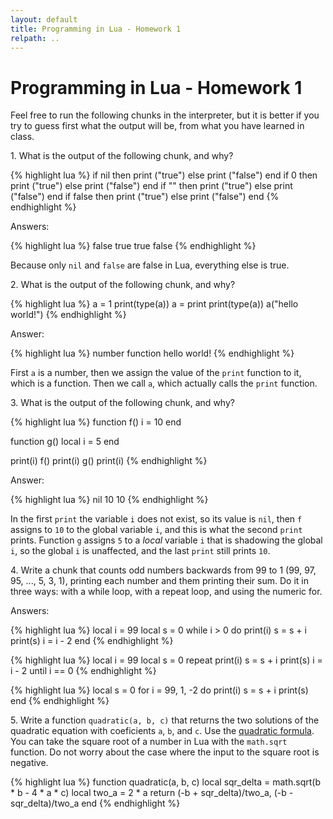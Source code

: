 ```yaml
---
layout: default
title: Programming in Lua - Homework 1
relpath: ..
---
```


Programming in Lua - Homework 1
===============================

Feel free to run the following chunks in the interpreter, but it is
better if you try to guess first what the output will be, from what
you have learned in class.

1\. What is the output of the following chunk, and why?

{% highlight lua %}
if nil then print ("true") else print ("false") end
if 0 then print ("true") else print ("false") end
if "" then print ("true") else print ("false") end
if false then print ("true") else print ("false") end
{% endhighlight %}

Answers:

{% highlight lua %}
false
true
true
false
{% endhighlight %}

Because only `nil` and `false` are false in Lua, everything else is true.

2\. What is the output of the following chunk, and why?

{% highlight lua %}
a = 1
print(type(a))
a = print
print(type(a))
a("hello world!")
{% endhighlight %}

Answer:

{% highlight lua %}
number
function
hello world!
{% endhighlight %}

First `a` is a number, then we assign the value of the `print` function to it, 
which is a function. Then we call `a`, which actually calls the `print` function.

3\. What is the output of the following chunk, and why?

{% highlight lua %}
function f()
  i = 10
end

function g()
  local i = 5
end

print(i)
f()
print(i)
g()
print(i)
{% endhighlight %}

Answer:

{% highlight lua %}
nil
10
10
{% endhighlight %}

In the first `print` the variable `i` does not exist, so its value is `nil`,
then `f` assigns to `10` to the global variable `i`, and this is what the second
`print` prints. Function `g` assigns `5` to a *local* variable `i` that is shadowing
the global `i`, so the global `i` is unaffected, and the last `print` still prints `10`.

4\. Write a chunk that counts odd numbers backwards from 99 to 1 
(99, 97, 95, ..., 5, 3, 1), printing each number and them printing their sum.
Do it in three ways: with a while loop, with a repeat loop, and using the numeric for.

Answers:

{% highlight lua %}
local i = 99
local s = 0
while i > 0 do
  print(i)
  s = s + i
  print(s)
  i = i - 2
end
{% endhighlight %}

{% highlight lua %}
local i = 99
local s = 0
repeat
  print(i)
  s = s + i
  print(s)
  i = i - 2
until i == 0
{% endhighlight %}

{% highlight lua %}
local s = 0
for i = 99, 1, -2 do
  print(i)
  s = s + i
  print(s)
end
{% endhighlight %}

5\. Write a function `quadratic(a, b, c)` that returns the two solutions
of the quadratic equation with coeficients `a`, `b`, and `c`. Use
the [quadratic formula](http://0.tqn.com/d/create/1/0/i/9/9/-/Quadratic.formula.jpg).
You can take the square root of a number in Lua with the `math.sqrt` function.
Do not worry about the case where the input to the square root is negative.

{% highlight lua %}
function quadratic(a, b, c)
  local sqr_delta = math.sqrt(b * b - 4 * a * c)
  local two_a = 2 * a
  return (-b + sqr_delta)/two_a, (-b - sqr_delta)/two_a
end
{% endhighlight %}

